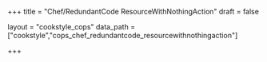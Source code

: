 +++
title = "Chef/RedundantCode ResourceWithNothingAction"
draft = false

layout = "cookstyle_cops"
data_path = ["cookstyle","cops_chef_redundantcode_resourcewithnothingaction"]

+++

<!-- The content of this page is automatically generated from the
cops_chef_redundantcode_resourcewithnothingaction.yml file in github.com/chef/cookstyle/blob/master/docs-chef-io/data/cookstyle/. -->

